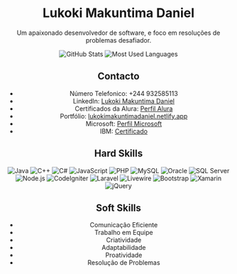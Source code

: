 <div align="center">
  <h1>Lukoki Makuntima Daniel</h1>
  <p>Um apaixonado desenvolvedor de software, e foco em resoluções de problemas desafiador.</p>
  
  ![GitHub Stats](https://github-readme-stats.vercel.app/api?username=LukokiMakuntimaDaniel)
  ![Most Used Languages](https://github-readme-stats.vercel.app/api/top-langs/?username=LukokiMakuntimaDaniel&hide_progress=true)

  ## Contacto

  - Número Telefonico: +244 932585113
  - LinkedIn: [Lukoki Makuntima Daniel](https://www.linkedin.com/in/lukokidaniel/)
  - Certificados da Alura: [Perfil Alura](https://cursos.alura.com.br/user/lukokimakuntimadaniel/fullCertificate/ee12c231c350068397ac8dfd32c7b183)
  - Portfólio: [lukokimakuntimadaniel.netlify.app](https://lukokimakuntimadaniel.netlify.app/)
  - Microsoft: [Perfil Microsoft](https://learn.microsoft.com/pt-pt/users/84862438/)
  - IBM: [Certificado](https://www.credly.com/badges/ab51e32d-7fb5-4a0f-99c4-45f21002fa22/linked_in_profile/)

  ## Hard Skills

  ![Java](https://img.shields.io/badge/Java-Expert-orange) ![C++](https://img.shields.io/badge/C++-Expert-brightgreen) ![C#](https://img.shields.io/badge/C%23-Expert-blue) ![JavaScript](https://img.shields.io/badge/JavaScript-Expert-yellow) ![PHP](https://img.shields.io/badge/PHP-Expert-purple) ![MySQL](https://img.shields.io/badge/MySQL-Expert-blue) ![Oracle](https://img.shields.io/badge/Oracle-Expert-red) ![SQL Server](https://img.shields.io/badge/SQL%20Server-Expert-yellow) ![Node.js](https://img.shields.io/badge/Node.js-Expert-green) ![CodeIgniter](https://img.shields.io/badge/CodeIgniter-Expert-red) ![Laravel](https://img.shields.io/badge/Laravel-Expert-orange) ![Livewire](https://img.shields.io/badge/Livewire-Expert-blue) ![Bootstrap](https://img.shields.io/badge/Bootstrap-Expert-purple) ![Xamarin](https://img.shields.io/badge/Xamarin-Expert-brightgreen) ![jQuery](https://img.shields.io/badge/jQuery-Expert-blue)

  ## Soft Skills

  - Comunicação Eficiente
  - Trabalho em Equipe
  - Criatividade
  - Adaptabilidade
  - Proatividade
  - Resolução de Problemas
</div>
